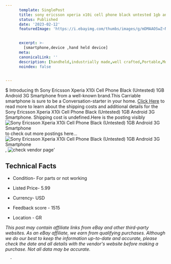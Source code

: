 ```yaml
---
      template: SinglePost
      title: sony ericsson xperia x10i cell phone black untested 1gb android 3g smartphone
      status: Published
      date: '2023-02-12'
      featuredImage: 'https://i.ebayimg.com/thumbs/images/g/mDMAAOSwZ~NjjET6/s-l225.jpg'
       

      excerpt: >-
        [smartphone,device ,hand held device]
      meta:
      canonicalLink: ''
      description: [handheld,industrially made,well crafted,Portable,Mobile,Compact,Convenient,Lightweight,Maneuverable,Man-portable,Miniature,Carriable,Hand-held,Light,Holdable,Transportable,Mobile device,Pocket-sized,On-the-go,Wireless,Cordless,Compact size,Convenient size, smartphone,device ,hand held device]
      noindex: false
      

---
```

$
      Introducing th Sony Ericsson Xperia X10i Cell Phone Black (Untested) 1GB Android 3G Smartphone from a well-known brand.This Carriable smartphone is sure to be a Conversation-starter in your home. [Click Here](https://www.ebay.com/itm/225342368163?hash=item347773a9a3%3Ag%3AmDMAAOSwZ%7ENjjET6&mkevt=1&mkcid=1&mkrid=711-53200-19255-0&campid=%253CePNCampaignId%253E&customid=%253CreferenceId%253E&toolid=10049) to read more to learn about the shipping costs and additional details for the Sony Ericsson Xperia X10i Cell Phone Black (Untested) 1GB Android 3G Smartphone. Shipping cost is undefined.Here is the posting visibly ![Sony Ericsson Xperia X10i Cell Phone Black (Untested) 1GB Android 3G Smartphone](https://i.ebayimg.com/thumbs/images/g/mDMAAOSwZ~NjjET6/s-l225.jpg) to check out more postings here... ![Sony Ericsson Xperia X10i Cell Phone Black (Untested) 1GB Android 3G Smartphone](https://i.ebayimg.com/images/g/mDMAAOSwZ~NjjET6/s-l1600.jpg), ![check vendor page](https://origin-galleryplus.ebayimg.com/ws/web/225342368163_2_0_1/225x225.jpg,https://origin-galleryplus.ebayimg.com/ws/web/225342368163_3_0_1/225x225.jpg,https://origin-galleryplus.ebayimg.com/ws/web/225342368163_4_0_1/225x225.jpg,https://origin-galleryplus.ebayimg.com/ws/web/225342368163_5_0_1/225x225.jpg,https://origin-galleryplus.ebayimg.com/ws/web/225342368163_6_0_1/225x225.jpg,https://origin-galleryplus.ebayimg.com/ws/web/225342368163_7_0_1/225x225.jpg,https://origin-galleryplus.ebayimg.com/ws/web/225342368163_8_0_1/225x225.jpg,https://origin-galleryplus.ebayimg.com/ws/web/225342368163_9_0_1/225x225.jpg,https://origin-galleryplus.ebayimg.com/ws/web/225342368163_10_0_1/225x225.jpg,https://origin-galleryplus.ebayimg.com/ws/web/225342368163_11_0_1/225x225.jpg)'

      

 ## Technical Facts 



     
      

 - Condition- For parts or not working 


      

 - Listed Price- 5.99 


      

 - Currency- USD 


      

 - Feedback score - 1515 


      

 - Location - GR 


      
      

 *_This post may contain affiliate links from eBay and other third-party websites. As an eBay affiliate, we earn from qualifying purchases. Although we do our best to keep the information up-to-date and accurate, please check the date and all details with the vendor's website before making a purchase. Not all data may be accurate._*




      -

